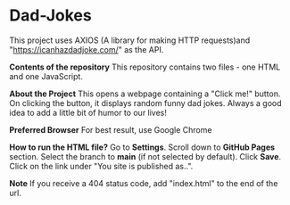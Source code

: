 # Dad-Jokes
This project uses AXIOS (A library for making HTTP requests)and "https://icanhazdadjoke.com/" as the API.

**Contents of the repository**
This repository contains two files - one HTML and one JavaScript.

**About the Project**
This opens a webpage containing a "Click me!" button. On clicking the button, it displays random funny dad jokes. Always a good idea to add a little bit of humor to our lives! 

**Preferred Browser**
For best result, use Google Chrome

**How to run the HTML file?** 
Go to **Settings**. Scroll down to **GitHub Pages** section. Select the branch to **main** (if not selected by default). Click **Save**. Click on the link under "You site is published as..".

**Note** 
If you receive a 404 status code, add "index.html" to the end of the url. 
